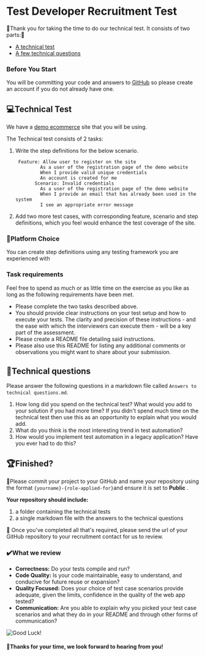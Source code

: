
Test Developer Recruitment Test
==================================

:rocket:Thank you for taking the time to do our technical test. It consists of two parts::rocket:

* [A technical test](#technical-test)
* [A few technical questions](#technical-questions)

### Before You Start
You will be committing your code and answers to [GitHub](http://github.com) so please create an account if you do not already have one. 



## :computer:Technical Test

We have a [demo ecommerce](http://104.42.251.168/) site that you will be using.

The Technical test consists of 2 tasks:

1. Write the step definitions for the below scenario.

		Feature: Allow user to register on the site
				As a user of the registration page of the demo website
				When I provide valid unique credentials
				An account is created for me
			  Scenario: Invalid credentials
				As a user of the registration page of the demo website
				When I provide an email that has already been used in the system
				I see an appropriate error message

2. Add two more test cases, with corresponding feature, scenario and step definitions, which you feel would enhance the test coverage of the site.


### :file_folder:Platform Choice

You can create step definitions using any testing framework you are experienced with

### Task requirements

Feel free to spend as much or as little time on the exercise as you like as long as the following requirements have been met.  

- Please complete the two tasks described above.
- You should provide clear instructions on your test setup and how to execute your tests. The clarity and precision of these instructions - and the ease with which the interviewers can execute them - will be a key part of the assessment. 
- Please create a README file detailing said instructions. 
- Please also use this README for listing any additional comments or observations you might want to share about your submission.

## :speech_balloon:Technical questions

Please answer the following questions in a markdown file called `Answers to technical questions.md`.

1. How long did you spend on the technical test? What would you add to your solution if you had more time? If you didn't spend much time on the technical test then use this as an opportunity to explain what you would add.
2. What do you think is the most interesting trend in test automation?
3. How would you implement test automation in a legacy application? Have you ever had to do this?

## :trophy:Finished?

:triangular_flag_on_post:Please commit your project to your GitHub and name your repository using the format `{yourname}-{role-applied-for}`and ensure it is set to **Public** .

**Your repository should include:** 

1. a folder containing the technical tests
2. a single markdown file with the answers to the technical questions

:e-mail: Once you've completed all that's required, please send the url of your GitHub repository to your recruitment contact for us to review.

### :heavy_check_mark:What we review

* **Correctness:** Do your tests compile and run?  
* **Code Quality:** Is your code maintainable, easy to understand, and conducive for future reuse or expansion?
* **Quality Focused:** Does your choice of test case scenarios provide adequate, given the limits, confidence in the quality of the web app tested?
* **Communication:** Are you able to explain why you picked your test case scenarios and what they do in your README and through other forms of communication?

![Good Luck!](http://i.imgur.com/DHxjAeQ.jpg)

#### :wave:Thanks for your time, we look forward to hearing from you!
